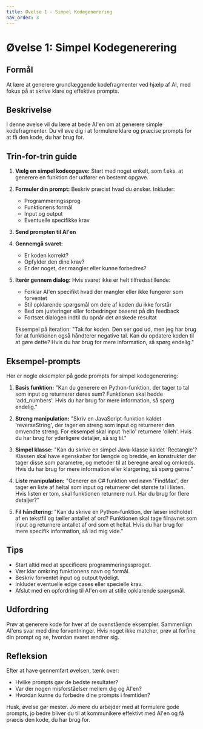 ```yaml
---
title: Øvelse 1 - Simpel Kodegenerering
nav_order: 3
---
```


# Øvelse 1: Simpel Kodegenerering

## Formål
At lære at generere grundlæggende kodefragmenter ved hjælp af AI, med fokus på at skrive klare og effektive prompts.

## Beskrivelse
I denne øvelse vil du lære at bede AI'en om at generere simple kodefragmenter. Du vil øve dig i at formulere klare og præcise prompts for at få den kode, du har brug for.

## Trin-for-trin guide

1. **Vælg en simpel kodeopgave:** 
   Start med noget enkelt, som f.eks. at generere en funktion der udfører en bestemt opgave.

2. **Formuler din prompt:**
   Beskriv præcist hvad du ønsker. Inkluder:
   - Programmeringssprog
   - Funktionens formål
   - Input og output
   - Eventuelle specifikke krav

3. **Send prompten til AI'en**

4. **Gennemgå svaret:**
   - Er koden korrekt?
   - Opfylder den dine krav?
   - Er der noget, der mangler eller kunne forbedres?

5. **Iterér gennem dialog:**
   Hvis svaret ikke er helt tilfredsstillende:
   - Forklar AI'en specifikt hvad der mangler eller ikke fungerer som forventet
   - Stil opklarende spørgsmål om dele af koden du ikke forstår
   - Bed om justeringer eller forbedringer baseret på din feedback
   - Fortsæt dialogen indtil du opnår det ønskede resultat

   Eksempel på iteration:
   "Tak for koden. Den ser god ud, men jeg har brug for at funktionen også håndterer negative tal. Kan du opdatere koden til at gøre dette? Hvis du har brug for mere information, så spørg endelig."

## Eksempel-prompts

Her er nogle eksempler på gode prompts for simpel kodegenerering:

1. **Basis funktion:**
   "Kan du generere en Python-funktion, der tager to tal som input og returnerer deres sum? Funktionen skal hedde 'add_numbers'. Hvis du har brug for mere information, så spørg endelig."

2. **Streng manipulation:**
   "Skriv en JavaScript-funktion kaldet 'reverseString', der tager en streng som input og returnerer den omvendte streng. For eksempel skal input 'hello' returnere 'olleh'. Hvis du har brug for yderligere detaljer, så sig til."

3. **Simpel klasse:**
   "Kan du skrive en simpel Java-klasse kaldet 'Rectangle'? Klassen skal have egenskaber for længde og bredde, en konstruktør der tager disse som parametre, og metoder til at beregne areal og omkreds. Hvis du har brug for mere information eller klargøring, så spørg gerne."

4. **Liste manipulation:**
   "Generer en C# funktion ved navn 'FindMax', der tager en liste af heltal som input og returnerer det største tal i listen. Hvis listen er tom, skal funktionen returnere null. Har du brug for flere detaljer?"

5. **Fil håndtering:**
   "Kan du skrive en Python-funktion, der læser indholdet af en tekstfil og tæller antallet af ord? Funktionen skal tage filnavnet som input og returnere antallet af ord som et heltal. Hvis du har brug for mere specifik information, så lad mig vide."

## Tips
- Start altid med at specificere programmeringssproget.
- Vær klar omkring funktionens navn og formål.
- Beskriv forventet input og output tydeligt.
- Inkluder eventuelle edge cases eller specielle krav.
- Afslut med en opfordring til AI'en om at stille opklarende spørgsmål.

## Udfordring
Prøv at generere kode for hver af de ovenstående eksempler. Sammenlign AI'ens svar med dine forventninger. Hvis noget ikke matcher, prøv at forfine din prompt og se, hvordan svaret ændrer sig.

## Refleksion
Efter at have gennemført øvelsen, tænk over:
- Hvilke prompts gav de bedste resultater?
- Var der nogen misforståelser mellem dig og AI'en?
- Hvordan kunne du forbedre dine prompts i fremtiden?

Husk, øvelse gør mester. Jo mere du arbejder med at formulere gode prompts, jo bedre bliver du til at kommunikere effektivt med AI'en og få præcis den kode, du har brug for.